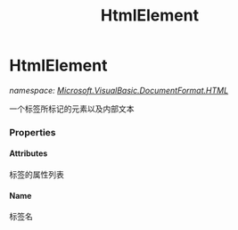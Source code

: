 ﻿---
title: HtmlElement
---

# HtmlElement
_namespace: [Microsoft.VisualBasic.DocumentFormat.HTML](N-Microsoft.VisualBasic.DocumentFormat.HTML.html)_

一个标签所标记的元素以及内部文本



### Properties

#### Attributes
标签的属性列表
#### Name
标签名

